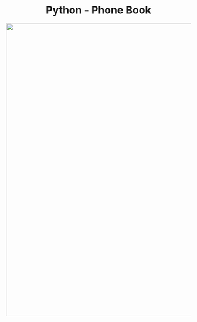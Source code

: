 <h1 align="center">
   Python - Phone Book
</h1>

<p align="center">
  <img src="https://github.com/ozkannbuyuk/python-exercises/assets/111967202/9ee4833c-8b8a-42d9-837c-75fb49d427a9" width="800" />
</p>
